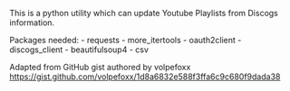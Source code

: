 This is a python utility which can update Youtube Playlists from Discogs information.

Packages needed: 
    - requests
    - more_itertools
    - oauth2client
    - discogs_client
    - beautifulsoup4
    - csv


Adapted from GitHub gist authored by volpefoxx
https://gist.github.com/volpefoxx/1d8a6832e588f3ffa6c9c680f9dada38